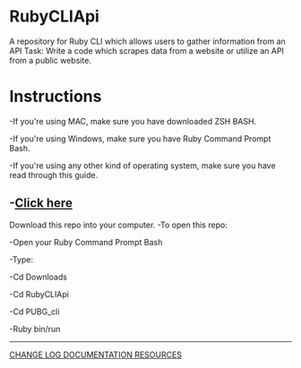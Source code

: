 # RubyCLIApi
A repository for Ruby CLI which allows users to gather information from an API
Task:
Write a code which scrapes data from a website or utilize an API from a public website.
<h1>Instructions</h1>

-If you're using MAC, make sure you have downloaded ZSH BASH.

-If you're using Windows, make sure you have Ruby Command Prompt Bash.

-If you're using any other kind of operating system, make sure you have read through this guide.

-<a href="https://www.ruby-lang.org/en/documentation/installation/">Click here</a>
---------------------------------------
Download this repo into your computer.
-To open this repo:

-Open your Ruby Command Prompt Bash

-Type:

-Cd Downloads

-Cd RubyCLIApi

-Cd PUBG_cli

-Ruby bin/run

-------------------------------------

<a href="https://medium.com/@seriouslydudelma/changelog-a1c25ef7d369"> CHANGE LOG DOCUMENTATION </a>
<a href="https://medium.com/@seriouslydudelma/resources-5ea35ead1246"> RESOURCES </a>

